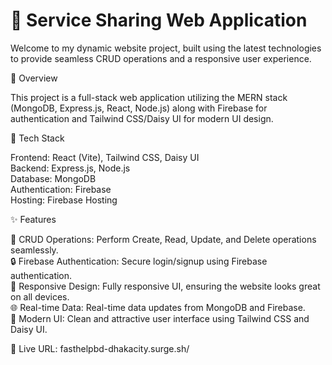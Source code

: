 # 🚀 Service Sharing Web Application 

Welcome to my dynamic website project, built using the latest technologies to provide seamless CRUD operations and a responsive user experience.

📌 Overview

This project is a full-stack web application utilizing the MERN stack (MongoDB, Express.js, React, Node.js) along with Firebase for authentication and Tailwind CSS/Daisy UI for modern UI design.

🔧 Tech Stack

Frontend: React (Vite), Tailwind CSS, Daisy UI  
Backend: Express.js, Node.js  
Database: MongoDB  
Authentication: Firebase  
Hosting: Firebase Hosting  

✨ Features

🚀 CRUD Operations: Perform Create, Read, Update, and Delete operations seamlessly.  
🔒 Firebase Authentication: Secure login/signup using Firebase authentication.  
📱 Responsive Design: Fully responsive UI, ensuring the website looks great on all devices.  
🌐 Real-time Data: Real-time data updates from MongoDB and Firebase.  
🎨 Modern UI: Clean and attractive user interface using Tailwind CSS and Daisy UI.  

🔗 Live URL: fasthelpbd-dhakacity.surge.sh/

